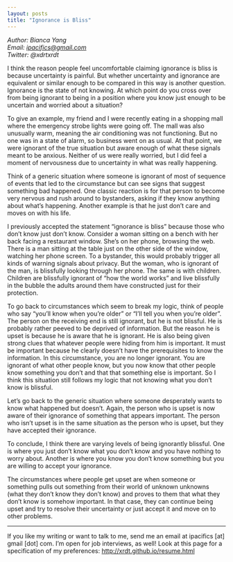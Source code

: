 ```yaml
---
layout: posts
title: "Ignorance is Bliss"
---
```

*Author: Bianca Yang*<br>
*Email: ipacifics@gmail.com*<br>
*Twitter: @xdrtxrdt*<br>

I think the reason people feel uncomfortable claiming ignorance is bliss is because uncertainty is painful. But whether uncertainty and ignorance are equivalent or similar enough to be compared in this way is another question. Ignorance is the state of not knowing. At which point do you cross over from being ignorant to being in a position where you know just enough to be uncertain and worried about a situation?

To give an example, my friend and I were recently eating in a shopping mall where the emergency strobe lights were going off. The mall was also unusually warm, meaning the air conditioning was not functioning. But no one was in a state of alarm, so business went on as usual. At that point, we were ignorant of the true situation but aware enough of what these signals meant to be anxious. Neither of us were really worried, but I did feel a moment of nervousness due to uncertainty in what was really happening.

Think of a generic situation where someone is ignorant of most of sequence of events that led to the circumstance but can see signs that suggest something bad happened. One classic reaction is for that person to become very nervous and rush around to bystanders, asking if they know anything about what’s happening. Another example is that he just don’t care and moves on with his life.

I previously accepted the statement “ignorance is bliss” because those who don’t know just don’t know. Consider a woman sitting on a bench with her back facing a restaurant window. She’s on her phone, browsing the web. There is a man sitting at the table just on the other side of the window, watching her phone screen. To a bystander, this would probably trigger all kinds of warning signals about privacy. But the woman, who is ignorant of the man, is blissfully looking through her phone. The same is with children. Children are blissfully ignorant of “how the world works” and live blissfully in the bubble the adults around them have constructed just for their protection.

To go back to circumstances which seem to break my logic, think of people who say “you’ll know when you’re older” or “I’ll tell you when you’re older”. The person on the receiving end is still ignorant, but he is not blissful. He is probably rather peeved to be deprived of information. But the reason he is upset is because he is aware that he is ignorant. He is also being given strong clues that whatever people were hiding from him is important. It must be important because he clearly doesn’t have the prerequisites to know the information. In this circumstance, you are no longer ignorant. You are ignorant of what other people know, but you now know that other people know something you don’t and that that something else is important. So I think this situation still follows my logic that not knowing what you don’t know is blissful.

Let’s go back to the generic situation where someone desperately wants to know what happened but doesn’t. Again, the person who is upset is now aware of their ignorance of something that appears important. The person who isn’t upset is in the same situation as the person who is upset, but they have accepted their ignorance.

To conclude, I think there are varying levels of being ignorantly blissful. One is where you just don’t know what you don’t know and you have nothing to worry about. Another is where you know you don’t know something but you are willing to accept your ignorance.

The circumstances where people get upset are when someone or something pulls out something from their world of unknown unknowns (what they don’t know they don’t know) and proves to them that what they don’t know is somehow important. In that case, they can continue being upset and try to resolve their uncertainty or just accept it and move on to other problems.


___________________________________
If you like my writing or want to talk to me, send me an email at ipacifics [at] gmail [dot] com.
I’m open for job interviews, as well! Look at this page for a specification of my preferences: http://xrdt.github.io/resume.html


